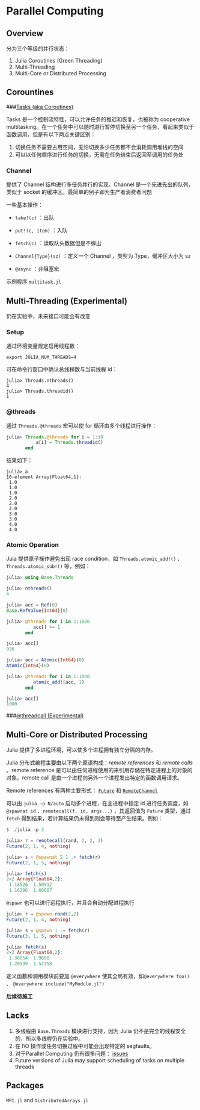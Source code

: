 # Parallel Computing

## Overview

分为三个等级的并行状态：

1. Julia Coroutines (Green Threading)
2. Multi-Threading
3. Multi-Core or Distributed Processing



## Corountines

###[Tasks (aka Coroutines)](https://docs.julialang.org/en/v1/manual/control-flow/#man-tasks-1)

Tasks 是一个控制流特性，可以允许任务的推迟和恢复，也被称为 cooperative multitasking。在一个任务中可以随时进行暂停切换至另一个任务，看起来类似于函数调用，但是有以下两点关键区别：

1. 切换任务不需要占用空间，无论切换多少任务都不会消耗调用堆栈的空间
2. 可以以任何顺序进行任务的切换，无需在任务结束后返回至调用的任务处

### Channel

提供了 Channel 结构进行多任务并行的实现，Channel 是一个先进先出的队列，类似于 socket 的缓冲区。最简单的例子即为生产者消费者问题

一些基本操作：

- `take!(c)` ：出队

- `put!(c, item)` ：入队

- `fetch(c)` ：读取队头数据但是不弹出

- `Channel{Type}(sz)` ：定义一个 Channel ，类型为 Type，缓冲区大小为 sz
- `@async` ：非阻塞宏

示例程序 `multitask.jl` 



## Multi-Threading (Experimental)

仍在实验中，未来接口可能会有改变

### Setup

通过环境变量规定启用线程数：

```shell
export JULIA_NUM_THREADS=4
```

可在命令行窗口中确认总线程数与当前线程 id：

```
julia> Threads.nthreads()
4
julia> Threads.threadid()
1
```

### @threads

通过 `Threads.@threads` 宏可以使 for 循环由多个线程进行操作：

```julia
julia> Threads.@threads for i = 1:10
		   a[i] = Threads.threadid()
	   end
```

结果如下：

```
julia> a
10-element Array{Float64,1}:
 1.0
 1.0
 1.0
 2.0
 2.0
 2.0
 3.0
 3.0
 4.0
 4.0
```

### Atomic Operation

Juia 提供原子操作避免出现 race condition，如 `Threads.atomic_add!()` 、`Threads.atomic_sub!()` 等，例如：

```julia
julia> using Base.Threads

julia> nthreads()
4

julia> acc = Ref(0)
Base.RefValue{Int64}(0)

julia> @threads for i in 1:1000
          acc[] += 1
       end

julia> acc[]
926

julia> acc = Atomic{Int64}(0)
Atomic{Int64}(0)

julia> @threads for i in 1:1000
          atomic_add!(acc, 1)
       end

julia> acc[]
1000
```

###[@threadcall (Experimental)](https://docs.julialang.org/en/v1/manual/parallel-computing/index.html#@threadcall-(Experimental)-1)



## Multi-Core or Distributed Processing

Julia 提供了多进程环境，可以使多个进程拥有独立分隔的内存。

Julia 分布式编程主要由以下两个原语构成：*remote references* 和 *remote calls* 。remote reference 是可以由任何进程使用的来引用存储在特定进程上的对象的对象。remote call 是由一个进程向另外一个进程发出特定的函数调用请求。

Remote references 有两种主要形式： [`Future`](https://docs.julialang.org/en/v1/stdlib/Distributed/#Distributed.Future) 和 [`RemoteChannel`](https://docs.julialang.org/en/v1/stdlib/Distributed/#Distributed.RemoteChannel)

可以由 `julia -p N/auto` 启动多个进程，在主进程中指定 id 进行任务调度，如 `@spawnat id` 、`remotecall(f, id, args...)` ，其返回值为 `Future` 类型，通过 `fetch` 得到结果，若计算结果仍未得到则会等待至产生结果。例如：

```julia
$ ./julia -p 2

julia> r = remotecall(rand, 2, 2, 2)
Future(2, 1, 4, nothing)

julia> s = @spawnat 2 1 .+ fetch(r)
Future(2, 1, 5, nothing)

julia> fetch(s)
2×2 Array{Float64,2}:
 1.18526  1.50912
 1.16296  1.60607
```

`@spawn` 也可以进行远程执行，并且会自动分配进程执行 

```julia
julia> r = @spawn rand(2,2)
Future(2, 1, 4, nothing)

julia> s = @spawn 1 .+ fetch(r)
Future(3, 1, 5, nothing)

julia> fetch(s)
2×2 Array{Float64,2}:
 1.38854  1.9098
 1.20939  1.57158
```

定义函数和调用模块前要加 `@everywhere` 使其全局有效，如`@everywhere foo()` 、 `@everywhere include("MyModule.jl")` 



**后续待施工**



## Lacks

1. 多线程由 `Base.Threads` 模块进行支持，因为 Julia 仍不是完全的线程安全的，所以多线程仍在实验中。
2. 在 I\O 操作或任务切换过程中可能会出现特定的 segfaults。
3. 对于Parallel Computing 仍有很多问题： [issues](https://github.com/JuliaLang/julia/issues?q=is%3Aopen+is%3Aissue+label%3Amultithreading)
4. Future versions of Julia may support scheduling of tasks on multiple threads

## Packages

`MPI.jl` and `DistributedArrays.jl`

